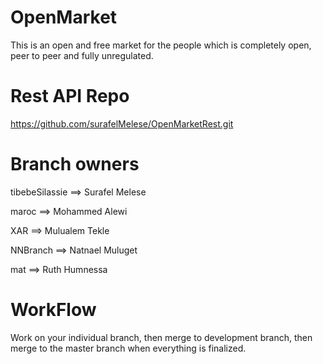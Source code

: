 # OpenMarket
This is an open and free market for the people which is completely open, peer to peer and fully unregulated.

# Rest API Repo
https://github.com/surafelMelese/OpenMarketRest.git


# Branch owners
tibebeSilassie ==> Surafel Melese

maroc ==> Mohammed Alewi

XAR ==> Mulualem Tekle

NNBranch ==> Natnael Muluget

mat ==> Ruth Humnessa

# WorkFlow

Work on your individual branch, then merge to development branch, then merge to the master branch when everything is finalized.
